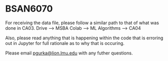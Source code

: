 # BSAN6070

For receiving the data file, please follow a similar path to that of what was done in CA03. Drive --> MSBA Colab --> ML Algorithms --> CA04

Also, please read anything that is happening within the code that is erroring out in Jupyter for full rationale as to why that is occuring. 

Please email pgurka@lion.lmu.edu with any futher questions. 
